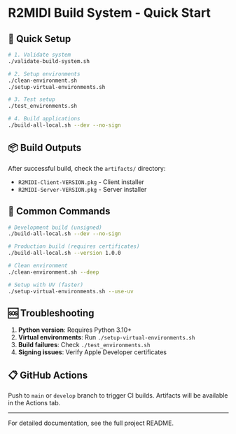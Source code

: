 # R2MIDI Build System - Quick Start

## 🚀 Quick Setup

```bash
# 1. Validate system
./validate-build-system.sh

# 2. Setup environments
./clean-environment.sh
./setup-virtual-environments.sh

# 3. Test setup
./test_environments.sh

# 4. Build applications
./build-all-local.sh --dev --no-sign
```

## 📦 Build Outputs

After successful build, check the `artifacts/` directory:
- `R2MIDI-Client-VERSION.pkg` - Client installer
- `R2MIDI-Server-VERSION.pkg` - Server installer

## 🔧 Common Commands

```bash
# Development build (unsigned)
./build-all-local.sh --dev --no-sign

# Production build (requires certificates)
./build-all-local.sh --version 1.0.0

# Clean environment
./clean-environment.sh --deep

# Setup with UV (faster)
./setup-virtual-environments.sh --use-uv
```

## 🆘 Troubleshooting

1. **Python version**: Requires Python 3.10+
2. **Virtual environments**: Run `./setup-virtual-environments.sh`
3. **Build failures**: Check `./test_environments.sh`
4. **Signing issues**: Verify Apple Developer certificates

## 📋 GitHub Actions

Push to `main` or `develop` branch to trigger CI builds.
Artifacts will be available in the Actions tab.

---

For detailed documentation, see the full project README.
